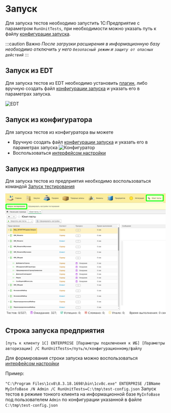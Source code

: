 # Запуск

Для запуска тестов необходимо запустить 1С:Предприятие с параметром `RunUnitTests`, при необходимости можно указать путь к файлу [конфигурации запуска](configuration.md).

:::caution Важно
*После загрузки расширения в информационную базу необходимо отключить у него `безопасный режим` и `защиту от опасных действий`*
:::

## Запуск из EDT

Для запуска тестов из EDT необходимо установить [плагин](../install/install-plugin.md), либо вручную создать файл [конфигурации запуска](configuration.md) и указать его в параметрах запуска.

![EDT](images/from-edt.png)

## Запуск из конфигуратора

Для запуска тестов из конфигуратора вы можете

* Вручную создать файл [конфигурации запуска](configuration.md) и указать его в параметрах запуска
  ![Конфигуратор](images/from-configurator.png)
* Воспользоваться [интерфейсом настройки](../yaxunit-ui.md#интерфейс-настройки-конфигурации)

## Запуск из предприятия

Для запуска тестов из предприятия необходимо воспользоваться командой [Запуск тестирования](../yaxunit-ui.md#запуск-тестов)

![Запуск тестов](../images/ui-run-tests.png)

## Строка запуска предприятия

`[путь к клиенту 1С] ENTERPRISE [Параметры подключения к ИБ] [Параметры авторизации] /C RunUnitTests=/путь/к/конфигурационному/файлу`

Для формирования строки запуска можно воспользоваться [интерфейсом настройки](../yaxunit-ui.md#интерфейс-настройки-конфигурации)

Пример:

`"C:\Program Files\1cv8\8.3.18.1698\bin\1cv8c.exe" ENTERPRISE /IBName MyInfoBase /N Admin /C RunUnitTests=C:\tmp\test-config.json`
  Запуск тестов в режиме тонкого клиента на информационной базе `MyInfoBase` под пользователем `Admin` по конфигурации указанной в файле `C:\tmp\test-config.json`
